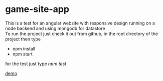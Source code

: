 # game-site-app
This is a test for an angular website with responsive design running on a node backend and using mongodb for datastore<br>
To run the project just check it out from github, in the root directory of the project then type<br>
* npm install
* npm start

for the test just type *npm test*

[demo](http://myxperiment.uk:4000/)


